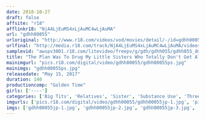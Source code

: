 ```yaml
---
date: 2018-10-27
draft: false
affsite: "r18"
afflinkr18: "NjA4LjEuMS4xLjAuMC4wLjAuMA"
url: "gdhh00055"
urloriginal: "http://www.r18.com/videos/vod/movies/detail/-/id=gdhh00055"
urlfinal: "http://media.r18.com/track/NjA4LjEuMS4xLjAuMC4wLjAuMA/videos/vod/movies/detail/-/id=gdhh00055"
samplevid: "awspv3001.r18.com/litevideo/freepv/g/gdh/gdhh055/gdhh055_dmb_w.mp4"
title: "The Plan Was To Drug My Little Sisters Who Totally Don't Get Along With Aphrodisiacs And Force Them To Become Into Lesbian Series Friendship! At Least, That Was How It Was Supposed To Go... But Suddenly It Became A Forbidden Threesome! My Little Sisters Totally Hate Each Other! They're Always Fighting Over The Tiniest Thing! I Try To Keep The Peace, But All I Get For My Troubles Is A Lot Of Bruises... I Give Up! So Finally, I Had To Go To My Last Resort!"
mainimgurl: "pics.r18.com/digital/video/gdhh00055/gdhh00055ps.jpg"
mainimgs: "gdhh00055ps.jpg"
releasedate: "May 15, 2017"
duration: 140
productioncomp: "Golden Time"
girls: ['----']
categories: ['Big Tits', 'Relatives', 'Sister', 'Substance Use', 'Threesome / Foursome', 'Hi-Def']
imgurls: ['pics.r18.com/digital/video/gdhh00055/gdhh00055jp-1.jpg', 'pics.r18.com/digital/video/gdhh00055/gdhh00055jp-2.jpg', 'pics.r18.com/digital/video/gdhh00055/gdhh00055jp-3.jpg', 'pics.r18.com/digital/video/gdhh00055/gdhh00055jp-4.jpg', 'pics.r18.com/digital/video/gdhh00055/gdhh00055jp-5.jpg', 'pics.r18.com/digital/video/gdhh00055/gdhh00055jp-6.jpg', 'pics.r18.com/digital/video/gdhh00055/gdhh00055jp-7.jpg', 'pics.r18.com/digital/video/gdhh00055/gdhh00055jp-8.jpg', 'pics.r18.com/digital/video/gdhh00055/gdhh00055jp-9.jpg', 'pics.r18.com/digital/video/gdhh00055/gdhh00055jp-10.jpg', 'pics.r18.com/digital/video/gdhh00055/gdhh00055jp-11.jpg', 'pics.r18.com/digital/video/gdhh00055/gdhh00055jp-12.jpg', 'pics.r18.com/digital/video/gdhh00055/gdhh00055jp-13.jpg', 'pics.r18.com/digital/video/gdhh00055/gdhh00055jp-14.jpg', 'pics.r18.com/digital/video/gdhh00055/gdhh00055jp-15.jpg', 'pics.r18.com/digital/video/gdhh00055/gdhh00055jp-16.jpg', 'pics.r18.com/digital/video/gdhh00055/gdhh00055jp-17.jpg', 'pics.r18.com/digital/video/gdhh00055/gdhh00055jp-18.jpg', 'pics.r18.com/digital/video/gdhh00055/gdhh00055jp-19.jpg', 'pics.r18.com/digital/video/gdhh00055/gdhh00055jp-20.jpg']
imgs: ['gdhh00055jp-1.jpg', 'gdhh00055jp-2.jpg', 'gdhh00055jp-3.jpg', 'gdhh00055jp-4.jpg', 'gdhh00055jp-5.jpg', 'gdhh00055jp-6.jpg', 'gdhh00055jp-7.jpg', 'gdhh00055jp-8.jpg', 'gdhh00055jp-9.jpg', 'gdhh00055jp-10.jpg', 'gdhh00055jp-11.jpg', 'gdhh00055jp-12.jpg', 'gdhh00055jp-13.jpg', 'gdhh00055jp-14.jpg', 'gdhh00055jp-15.jpg', 'gdhh00055jp-16.jpg', 'gdhh00055jp-17.jpg', 'gdhh00055jp-18.jpg', 'gdhh00055jp-19.jpg', 'gdhh00055jp-20.jpg']
---
```

